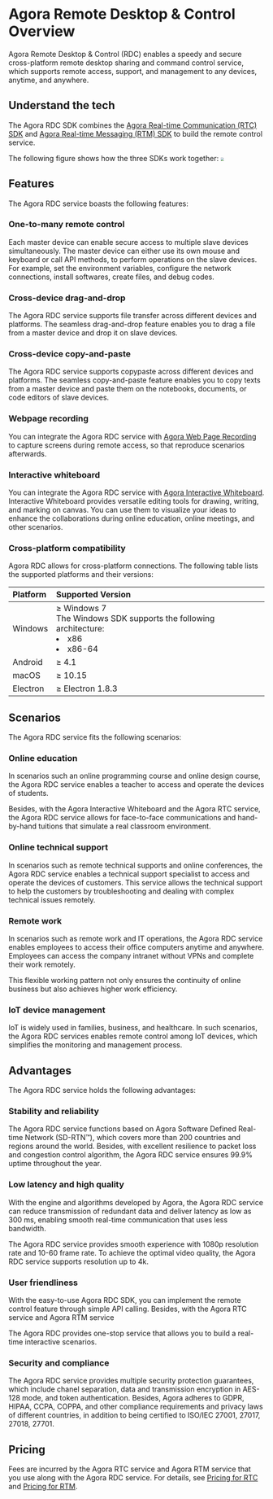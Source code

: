 # Agora Remote Desktop & Control Overview

Agora Remote Desktop & Control (RDC) enables a speedy and secure cross-platform remote desktop sharing and command control service, which supports remote access, support, and management to any devices, anytime, and anywhere.

## Understand the tech

The Agora RDC SDK combines the [Agora Real-time Communication (RTC) SDK](https://docs.agora.io/en/Interactive%20Broadcast/product_live?platform=Electron) and [Agora Real-time Messaging (RTM) SDK](https://docs.agora.io/en/Real-time-Messaging/product_rtm?platform=Android) to build the remote control service.

The following figure shows how the three SDKs work together:
<img src="https://web-cdn.agora.io/docs-files/1651725244136" style="zoom:40%" />

## Features

The Agora RDC service boasts the following features:

### One-to-many remote control

Each master device can enable secure access to multiple slave devices simultaneously. The master device can either use its own mouse and keyboard or call API methods, to perform operations on the slave devices. For example, set the environment variables, configure the network connections, install softwares, create files, and debug codes.

### Cross-device drag-and-drop

The Agora RDC service supports file transfer across different devices and platforms. The seamless drag-and-drop feature enables you to drag a file from a master device and drop it on slave devices.

### Cross-device copy-and-paste

The Agora RDC service supports copypaste across different devices and platforms. The seamless copy-and-paste feature enables you to copy texts from a master device and paste them on the notebooks, documents, or code editors of slave devices.

### Webpage recording

You can integrate the Agora RDC service with [Agora Web Page Recording](https://docs.agora.io/en/cloud-recording/cloud_recording_webpage_mode?platform=RESTful) to capture screens during remote access, so that reproduce scenarios afterwards.

### Interactive whiteboard

You can integrate the Agora RDC service with [Agora Interactive Whiteboard](https://docs.agora.io/en/whiteboard/product_whiteboard?platform=Android). Interactive Whiteboard provides versatile editing tools for drawing, writing, and marking on canvas. You can use them to visualize your ideas to enhance the collaborations during online education, online meetings, and other scenarios.

### Cross-platform compatibility

Agora RDC allows for cross-platform connections. The following table lists the supported platforms and their versions:

| Platform     | Supported Version                                      |
| :------- | :-------------------------------------------- |
| Windows  | ≥ Windows 7<br>The Windows SDK supports the following architecture:<li>x86<li>x86-64 |
| Android | ≥ 4.1                         |
| macOS | ≥ 10.15                         |
| Electron | ≥ Electron 1.8.3                         |

## Scenarios

The Agora RDC service fits the following scenarios:

### Online education

In scenarios such an online programming course and online design course, the Agora RDC service enables a teacher to access and operate the devices of students.

Besides, with the Agora Interactive Whiteboard and the Agora RTC service, the Agora RDC service allows for face-to-face communications and hand-by-hand tuitions that simulate a real classroom environment.

### Online technical support

In scenarios such as remote technical supports and online conferences, the Agora RDC service enables a technical support specialist to access and operate the devices of customers. This service allows the technical support to help the customers by troubleshooting and dealing with complex technical issues remotely.

### Remote work

In scenarios such as remote work and IT operations, the Agora RDC service enables employees to access their office computers anytime and anywhere. Employees can access the company intranet without VPNs and complete their work remotely.

This flexible working pattern not only ensures the continuity of online business but also achieves higher work efficiency.

### IoT device management

IoT is widely used in families, business, and healthcare. In such scenarios, the Agora RDC services enables remote control among IoT devices, which simplifies the monitoring and management process.

## Advantages

The Agora RDC service holds the following advantages:

### Stability and reliability

The Agora RDC service functions based on Agora Software Defined Real-time Network (SD-RTN™), which covers more than 200 countries and regions around the world. Besides, with excellent resilience to packet loss and congestion control algorithm, the Agora RDC service ensures 99.9% uptime throughout the year.

### Low latency and high quality

With the engine and algorithms developed by Agora, the Agora RDC service can reduce transmission of redundant data and deliver latency as low as 300 ms, enabling smooth real-time communication that uses less bandwidth.

The Agora RDC service provides smooth experience with 1080p resolution rate and 10-60 frame rate. To achieve the optimal video quality, the Agora RDC service supports resolution up to 4k.

### User friendliness

With the easy-to-use Agora RDC SDK, you can implement the remote control feature through simple API calling. Besides, with the Agora RTC service and Agora RTM service

The Agora RDC provides one-stop service that allows you to build a real-time interactive scenarios.

### Security and compliance

The Agora RDC service provides multiple security protection guarantees, which include chanel separation, data and transmission encryption in AES-128 mode, and token authentication. Besides, Agora adheres to GDPR, HIPAA, CCPA, COPPA, and other compliance requirements and privacy laws of different countries, in addition to being certified to ISO/IEC 27001, 27017, 27018, 27701.

## Pricing

Fees are incurred by the Agora RTC service and Agora RTM service that you use along with the Agora RDC service. For details, see [Pricing for RTC](https://docs.agora.io/en/Interactive%20Broadcast/billing_rtc?platform=Android) and [Pricing for RTM](https://docs.agora.io/en/Real-time-Messaging/billing_rtm?platform=Android).